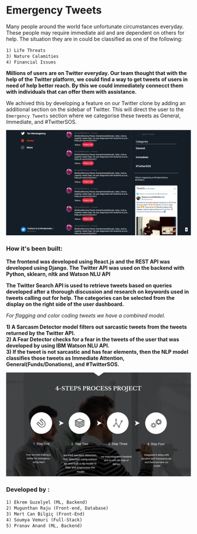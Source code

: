 # Emergency Tweets

Many people around the world face unfortunate circumstances everyday. These people may require immediate aid and are dependent on others for help. The situation they are in could be classified as one of the following:

    1) Life Threats
    3) Nature Calamities
    4) Financial Issues

**Millions of users are on Twitter everyday. Our team thought that with the help of the Twitter platform, we could find a way to get tweets of users in need of help better reach. By this we could immediately connecct them with individuals that can offer them with assistance.**

We achived this by developing a feature on our Twitter clone by adding an additional section on the sidebar of Twitter. This will direct the user to the `Emergency Tweets` section where we categorise these tweets as General, Immediate, and #TwitterSOS.

<img src="https://github.com/Mugunthanraju/Emergency-Tweets/blob/main/ScreenShot/image.png" alt="Twitter Application" >

### How it's been built:

**The frontend was developed using React.js and the REST API was developed using Django. The Twitter API was used on the backend with Python, sklearn, nltk and Watson NLU API**

**The Twitter Search API is used to retrieve tweets based on queries developed after a thorough discussion and research on keywords used in tweets calling out for help. The categories can be selected from the display on the right side of the user dashboard.**

*For flagging and color coding tweets we have a combined model.*

**1) A Sarcasm Detector model filters out sarcastic tweets from the tweets returned by the Twitter API.**
<br>
**2) A Fear Detector checks for a fear in the tweets of the user that was developed by using IBM Watson NLU API.**
<br>
**3) If the tweet is not sarcastic and has fear elements, then the NLP model classifies those tweets as Immediate Attention, General(Funds/Donations), and #TwitterSOS.**


<img src="https://github.com/Mugunthanraju/Emergency-Tweets/blob/main/ScreenShot/Steps.jpg" alt="Twitter Application" >


### Developed by : 

    1) Ekrem Guzelyel (ML, Backend)
    2) Mugunthan Raju (Front-end, Database)
    3) Mert Can Bilgiç (Front-End)
    4) Soumya Vemuri (Full-Stack)
    5) Pranav Anand (ML, Backend)
